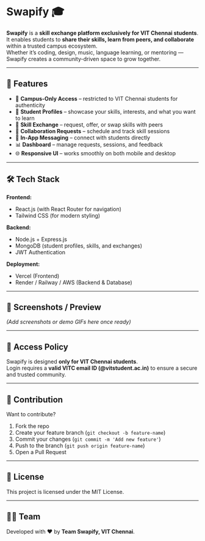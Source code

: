 # Swapify 🎓

**Swapify** is a **skill exchange platform exclusively for VIT Chennai students**.  
It enables students to **share their skills, learn from peers, and collaborate** within a trusted campus ecosystem.  
Whether it’s coding, design, music, language learning, or mentoring — Swapify creates a community-driven space to grow together.  

---

## 🚀 Features

- 🔐 **Campus-Only Access** – restricted to VIT Chennai students for authenticity  
- 👤 **Student Profiles** – showcase your skills, interests, and what you want to learn  
- 🔄 **Skill Exchange** – request, offer, or swap skills with peers  
- 📅 **Collaboration Requests** – schedule and track skill sessions  
- 💬 **In-App Messaging** – connect with students directly  
- 📊 **Dashboard** – manage requests, sessions, and feedback  
- 🌐 **Responsive UI** – works smoothly on both mobile and desktop  

---

## 🛠️ Tech Stack

**Frontend:**  
- React.js (with React Router for navigation)  
- Tailwind CSS (for modern styling)  

**Backend:**  
- Node.js + Express.js  
- MongoDB (student profiles, skills, and exchanges)  
- JWT Authentication  

**Deployment:**  
- Vercel (Frontend)  
- Render / Railway / AWS (Backend & Database)  

---

## 📸 Screenshots / Preview
*(Add screenshots or demo GIFs here once ready)*  

---

## 🏫 Access Policy
Swapify is designed **only for VIT Chennai students**.  
Login requires a **valid VITC email ID (@vitstudent.ac.in)** to ensure a secure and trusted community.  

---

## 🤝 Contribution

Want to contribute?  
1. Fork the repo  
2. Create your feature branch (`git checkout -b feature-name`)  
3. Commit your changes (`git commit -m 'Add new feature'`)  
4. Push to the branch (`git push origin feature-name`)  
5. Open a Pull Request  

---

## 📜 License
This project is licensed under the MIT License.  

---

## 👨‍💻 Team

Developed with ❤️ by **Team Swapify, VIT Chennai**.
